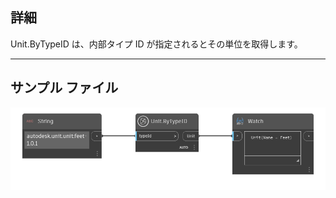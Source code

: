 ## 詳細
Unit.ByTypeID は、内部タイプ ID が指定されるとその単位を取得します。
___
## サンプル ファイル

![Unit.ByTypeID](./DynamoUnits.Unit.ByTypeID_img.png)
